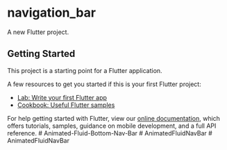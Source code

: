 # navigation_bar

A new Flutter project.

## Getting Started

This project is a starting point for a Flutter application.

A few resources to get you started if this is your first Flutter project:

- [Lab: Write your first Flutter app](https://flutter.dev/docs/get-started/codelab)
- [Cookbook: Useful Flutter samples](https://flutter.dev/docs/cookbook)

For help getting started with Flutter, view our
[online documentation](https://flutter.dev/docs), which offers tutorials,
samples, guidance on mobile development, and a full API reference.
#   A n i m a t e d - F l u i d - B o t t o m - N a v - B a r  
 #   A n i m a t e d F l u i d N a v B a r  
 #   A n i m a t e d F l u i d N a v B a r  
 